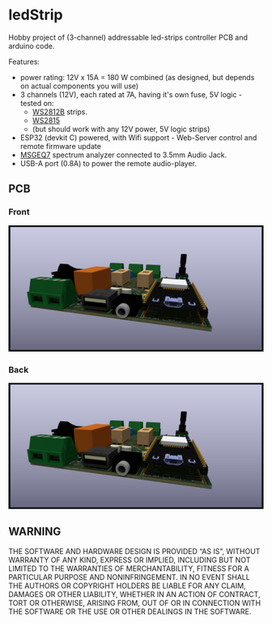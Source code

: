 # ledStrip
Hobby project of (3-channel) addressable led-strips controller PCB and arduino code.

Features: 
  - power rating: 12V x 15A = 180 W combined (as designed, but depends on actual components you will use)
  - 3 channels (12V), each rated at 7A, having it's own fuse, 5V logic - tested on:
     - [WS2812B](https://www.amazon.com/stores/BTF-LIGHTING/page/0FF60378-45DE-44E7-B0D7-8F5CD6478971?ref_=ast_bln) strips.
     - [WS2815](https://www.amazon.com/stores/page/DC3DD961-F922-4197-AFD3-9C96122A1429?ingress=2&visitId=07e98571-6e49-4d4c-9a71-37c2eb7d5c01&ref_=ast_bln)
     - (but should work with any 12V power, 5V logic strips)
  - ESP32 (devkit C) powered, with Wifi support  - Web-Server control and remote firmware update 
  - [MSGEQ7](https://www.digikey.lu/htmldatasheets/production/2071107/0/0/1/MSGEQ7.pdf) spectrum analyzer connected to 3.5mm Audio Jack.
  - USB-A port (0.8A) to power the remote audio-player. 

## PCB

### Front

![Front view](./kicad/visualization-front.png)
  
### Back

![Back view](./kicad/visualization-front.png)
  
## WARNING

THE SOFTWARE AND HARDWARE DESIGN IS PROVIDED “AS IS”, WITHOUT WARRANTY OF ANY KIND, EXPRESS OR IMPLIED, 
INCLUDING BUT NOT LIMITED TO THE WARRANTIES OF MERCHANTABILITY, 
FITNESS FOR A PARTICULAR PURPOSE AND NONINFRINGEMENT. 
IN NO EVENT SHALL THE AUTHORS OR COPYRIGHT HOLDERS BE LIABLE FOR ANY CLAIM, 
DAMAGES OR OTHER LIABILITY, WHETHER IN AN ACTION OF CONTRACT, TORT OR OTHERWISE, 
ARISING FROM, OUT OF OR IN CONNECTION WITH THE SOFTWARE OR THE USE OR OTHER DEALINGS IN THE SOFTWARE.


